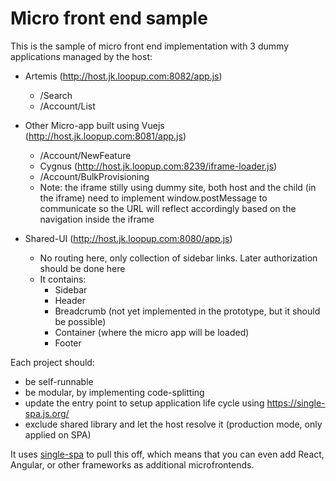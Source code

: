 # Micro front end sample
This is the sample of micro front end implementation with 3 dummy applications managed by the host:

- Artemis (http://host.jk.loopup.com:8082/app.js)
    - /Search
    - /Account/List
- Other Micro-app built using Vuejs (http://host.jk.loopup.com:8081/app.js)
    - /Account/NewFeature
    - Cygnus (http://host.jk.loopup.com:8239/iframe-loader.js)
    - /Account/BulkProvisioning
    - Note: the iframe stilly using dummy site, both host and the child (in the iframe) need to implement window.postMessage to communicate so the URL will reflect accordingly based on the navigation inside the iframe

- Shared-UI (http://host.jk.loopup.com:8080/app.js)
    - No routing here, only collection of sidebar links. Later authorization should be done here
    - It contains:
        - Sidebar
        - Header
        - Breadcrumb (not yet implemented in the prototype, but it should be possible)
        - Container (where the micro app will be loaded)
        - Footer

Each project should:

- be self-runnable
- be modular, by implementing code-splitting
- update the entry point to setup application life cycle using https://single-spa.js.org/
- exclude shared library and let the host resolve it (production mode, only applied on SPA)

It uses [single-spa](https://single-spa.js.org) to pull this off, which means that you can even add React, Angular, or other frameworks as
additional microfrontends.
